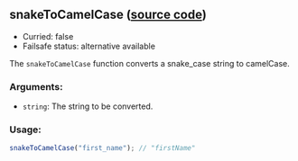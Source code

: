 ## snakeToCamelCase ([source code](https://github.com/bigbinary/neeto-cist/blob/9b5f349ecf0c1c7d258fa92ef2088c29f85274e6/src/strings.js#L29-L30))

- Curried: false
- Failsafe status: alternative available

The `snakeToCamelCase` function converts a snake_case string to camelCase.

### Arguments:

- `string`: The string to be converted.

### Usage:

```js
snakeToCamelCase("first_name"); // "firstName"
```

